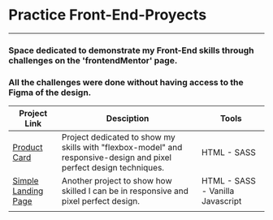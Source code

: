 # Practice Front-End-Proyects
---
### Space dedicated to demonstrate my Front-End skills through challenges on the 'frontendMentor' page.
### All the challenges were done without having access to the Figma of the design.

| Project Link | Desciption | Tools |
|--------------|------------|-------|
|[Product Card](https://julianfloresdev.github.io/Front-End-Proyects/product-preview-card-component-main/)| Project dedicated to show my skills with "flexbox-model" and responsive-design and pixel perfect design techniques. | HTML - SASS |
|[Simple Landing Page](https://julianfloresdev.github.io/Front-End-Proyects/intro-section-with-dropdown-navigation-main/#)| Another project to show how skilled I can be in responsive and pixel perfect design.| HTML - SASS - Vanilla Javascript |
| | | |
